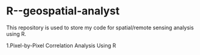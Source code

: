 # R--geospatial-analyst
This repository is used to store my code for spatial/remote sensing analysis using R.

1.Pixel-by-Pixel Correlation Analysis Using R
